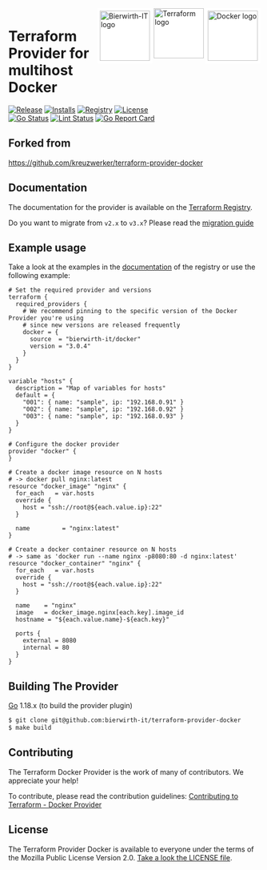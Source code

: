 <a href="https://docker.com">
    <img src="https://raw.githubusercontent.com/bierwirth-it/terraform-provider-docker/master/assets/docker-logo.png" alt="Docker logo" title="Docker" align="right" height="100" style="background: white; border: white solid 5px" />
</a>
<a href="https://terraform.io">
    <img src="https://raw.githubusercontent.com/bierwirth-it/terraform-provider-docker/master/assets/terraform-logo.png" alt="Terraform logo" title="Terraform" align="right" height="100" style="background: white; border: white solid 0" />
</a>
<a href="https://bierwirth-it.de">
    <img src="http://bierwirth-it.de/img/logo.png" alt="Bierwirth-IT logo" title="Bierwirth-IT" align="right" height="100" style="background: white; border: white solid 5px" border="white solid5px" />
</a>

# Terraform Provider for multihost Docker

[![Release](https://img.shields.io/github/v/release/bierwirth-it/terraform-provider-docker)](https://github.com/bierwirth-it/terraform-provider-docker/releases)
[![Installs](https://img.shields.io/badge/dynamic/json?logo=terraform&label=installs&query=$.data.attributes.downloads&url=https%3A%2F%2Fregistry.terraform.io%2Fv2%2Fproviders%2F713)](https://registry.terraform.io/providers/bierwirth-it/docker)
[![Registry](https://img.shields.io/badge/registry-doc%40latest-lightgrey?logo=terraform)](https://registry.terraform.io/providers/bierwirth-it/docker/latest/docs)
[![License](https://img.shields.io/badge/license-MIT-blue.svg)](https://github.com/bierwirth-it/terraform-provider-docker/blob/main/LICENSE)  
[![Go Status](https://github.com/bierwirth-it/terraform-provider-docker/workflows/Acc%20Tests/badge.svg)](https://github.com/bierwirth-it/terraform-provider-docker/actions)
[![Lint Status](https://github.com/bierwirth-it/terraform-provider-docker/workflows/golangci-lint/badge.svg)](https://github.com/bierwirth-it/terraform-provider-docker/actions)
[![Go Report Card](https://goreportcard.com/badge/github.com/bierwirth-it/terraform-provider-docker)](https://goreportcard.com/report/github.com/bierwirth-it/terraform-provider-docker)  

## Forked from

https://github.com/kreuzwerker/terraform-provider-docker

## Documentation

The documentation for the provider is available on the [Terraform Registry](https://registry.terraform.io/providers/bierwirth-it/docker/latest/docs).

Do you want to migrate from `v2.x` to `v3.x`? Please read the [migration guide](docs/v2_v3_migration.md)

## Example usage

Take a look at the examples in the [documentation](https://registry.terraform.io/providers/bierwirth-it/docker/3.0.4/docs) of the registry
or use the following example:


```hcl
# Set the required provider and versions
terraform {
  required_providers {
    # We recommend pinning to the specific version of the Docker Provider you're using
    # since new versions are released frequently
    docker = {
      source  = "bierwirth-it/docker"
      version = "3.0.4"
    }
  }
}

variable "hosts" {
  description = "Map of variables for hosts"
  default = {
    "001": { name: "sample", ip: "192.168.0.91" }
    "002": { name: "sample", ip: "192.168.0.92" }
    "003": { name: "sample", ip: "192.168.0.93" }
  }
}

# Configure the docker provider
provider "docker" {
}

# Create a docker image resource on N hosts
# -> docker pull nginx:latest
resource "docker_image" "nginx" {
  for_each   = var.hosts
  override {
    host = "ssh://root@${each.value.ip}:22"
  }

  name         = "nginx:latest"
}

# Create a docker container resource on N hosts
# -> same as 'docker run --name nginx -p8080:80 -d nginx:latest'
resource "docker_container" "nginx" {
  for_each   = var.hosts
  override {
    host = "ssh://root@${each.value.ip}:22"
  }

  name    = "nginx"
  image   = docker_image.nginx[each.key].image_id
  hostname = "${each.value.name}-${each.key}"

  ports {
    external = 8080
    internal = 80
  }
}
```

## Building The Provider

[Go](https://golang.org/doc/install) 1.18.x (to build the provider plugin)


```sh
$ git clone git@github.com:bierwirth-it/terraform-provider-docker
$ make build
```

## Contributing

The Terraform Docker Provider is the work of many of contributors. We appreciate your help!

To contribute, please read the contribution guidelines: [Contributing to Terraform - Docker Provider](CONTRIBUTING.md)

## License

The Terraform Provider Docker is available to everyone under the terms of the Mozilla Public License Version 2.0. [Take a look the LICENSE file](LICENSE).

